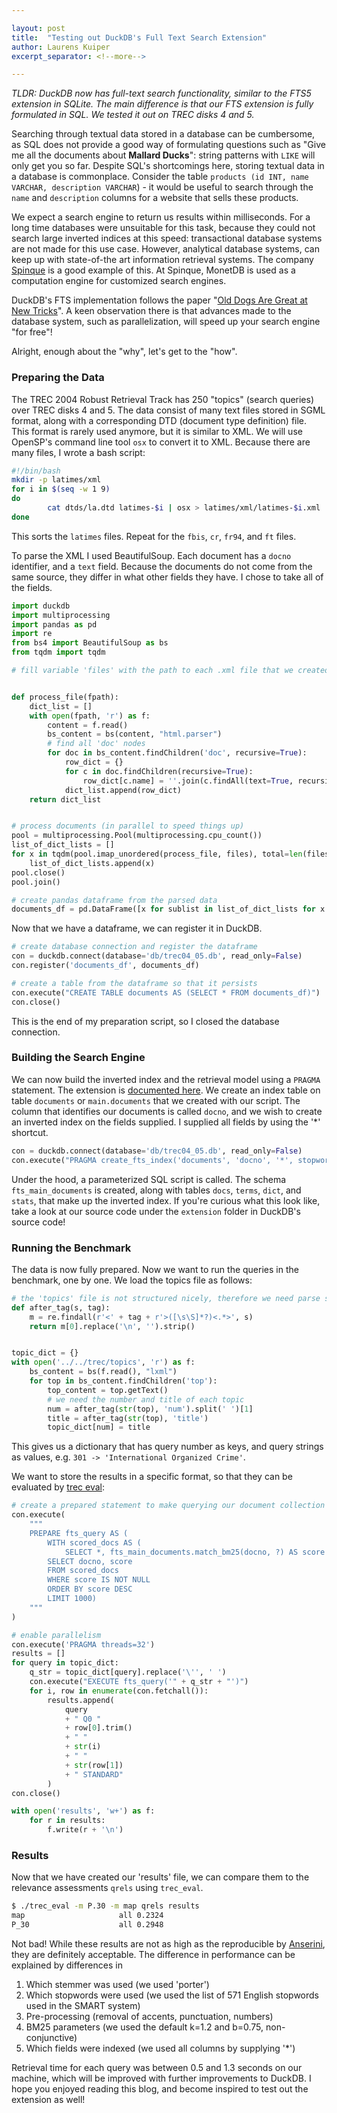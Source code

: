 ```yaml
---

layout: post
title:  "Testing out DuckDB's Full Text Search Extension"
author: Laurens Kuiper
excerpt_separator: <!--more-->

---
```


_TLDR: DuckDB now has full-text search functionality, similar to the FTS5 extension in SQLite. The main difference is that our FTS extension is fully formulated in SQL. We tested it out on TREC disks 4 and 5._

Searching through textual data stored in a database can be cumbersome, as SQL does not provide a good way of formulating questions such as "Give me all the documents about __Mallard Ducks__": string patterns with `LIKE` will only get you so far. Despite SQL's shortcomings here, storing textual data in a database is commonplace. Consider the table `products (id INT, name VARCHAR, description VARCHAR`) - it would be useful to search through the `name` and `description` columns for a website that sells these products.

<!--more-->

We expect a search engine to return us results within milliseconds. For a long time databases were unsuitable for this task, because they could not search large inverted indices at this speed: transactional database systems are not made for this use case. However, analytical database systems, can keep up with state-of-the art information retrieval systems. The company [Spinque](https://www.spinque.com/) is a good example of this. At Spinque, MonetDB is used as a computation engine for customized search engines.

DuckDB's FTS implementation follows the paper "[Old Dogs Are Great at New Tricks](https://www.duckdb.org/pdf/SIGIR2014-column-stores-ir-prototyping.pdf)". A keen observation there is that advances made to the database system, such as parallelization, will speed up your search engine "for free"!

Alright, enough about the "why", let's get to the "how".

### Preparing the Data

The TREC 2004 Robust Retrieval Track has 250 "topics" (search queries) over TREC disks 4 and 5. The data consist of many text files stored in SGML format, along with a corresponding DTD (document type definition) file. This format is rarely used anymore, but it is similar to XML. We will use OpenSP's command line tool `osx` to convert it to XML. Because there are many files, I wrote a bash script:
```bash
#!/bin/bash
mkdir -p latimes/xml
for i in $(seq -w 1 9)
do
        cat dtds/la.dtd latimes-$i | osx > latimes/xml/latimes-$i.xml
done
```
This sorts the `latimes` files. Repeat for the `fbis`, `cr`, `fr94`, and `ft` files.

To parse the XML I used BeautifulSoup. Each document has a `docno` identifier, and a `text` field. Because the documents do not come from the same source, they differ in what other fields they have. I chose to take all of the fields.
```python
import duckdb
import multiprocessing
import pandas as pd
import re
from bs4 import BeautifulSoup as bs
from tqdm import tqdm

# fill variable 'files' with the path to each .xml file that we created here


def process_file(fpath):
    dict_list = []
    with open(fpath, 'r') as f:
        content = f.read()
        bs_content = bs(content, "html.parser")
        # find all 'doc' nodes
        for doc in bs_content.findChildren('doc', recursive=True):
            row_dict = {}
            for c in doc.findChildren(recursive=True):
                row_dict[c.name] = ''.join(c.findAll(text=True, recursive=False)).trim()
            dict_list.append(row_dict)
    return dict_list


# process documents (in parallel to speed things up)
pool = multiprocessing.Pool(multiprocessing.cpu_count())
list_of_dict_lists = []
for x in tqdm(pool.imap_unordered(process_file, files), total=len(files)):
    list_of_dict_lists.append(x)
pool.close()
pool.join()

# create pandas dataframe from the parsed data
documents_df = pd.DataFrame([x for sublist in list_of_dict_lists for x in sublist])
```

Now that we have a dataframe, we can register it in DuckDB.
```python
# create database connection and register the dataframe
con = duckdb.connect(database='db/trec04_05.db', read_only=False)
con.register('documents_df', documents_df)

# create a table from the dataframe so that it persists
con.execute("CREATE TABLE documents AS (SELECT * FROM documents_df)")
con.close()
```
This is the end of my preparation script, so I closed the database connection.

### Building the Search Engine

We can now build the inverted index and the retrieval model using a `PRAGMA` statement. The extension is [documented here](/docs/extensions/full_text_search). We create an index table on table `documents` or `main.documents` that we created with our script. The column that identifies our documents is called `docno`, and we wish to create an inverted index on the fields supplied. I supplied all fields by using the '\*' shortcut.
```python
con = duckdb.connect(database='db/trec04_05.db', read_only=False)
con.execute("PRAGMA create_fts_index('documents', 'docno', '*', stopwords='english')")
```

Under the hood, a parameterized SQL script is called. The schema `fts_main_documents` is created, along with tables `docs`, `terms`, `dict`, and `stats`, that make up the inverted index. If you're curious what this look like, take a look at our source code under the `extension` folder in DuckDB's source code!

### Running the Benchmark

The data is now fully prepared. Now we want to run the queries in the benchmark, one by one. We load the topics file as follows:
```python
# the 'topics' file is not structured nicely, therefore we need parse some of it using regex
def after_tag(s, tag):
    m = re.findall(r'<' + tag + r'>([\s\S]*?)<.*>', s)
    return m[0].replace('\n', '').strip()


topic_dict = {}
with open('../../trec/topics', 'r') as f:
    bs_content = bs(f.read(), "lxml")
    for top in bs_content.findChildren('top'):
        top_content = top.getText()
        # we need the number and title of each topic
        num = after_tag(str(top), 'num').split(' ')[1]
        title = after_tag(str(top), 'title')
        topic_dict[num] = title
```
This gives us a dictionary that has query number as keys, and query strings as values, e.g. `301 -> 'International Organized Crime'`.

We want to store the results in a specific format, so that they can be evaluated by [trec eval](https://github.com/usnistgov/trec_eval.git):
```python
# create a prepared statement to make querying our document collection easier
con.execute(
    """
    PREPARE fts_query AS (
        WITH scored_docs AS (
            SELECT *, fts_main_documents.match_bm25(docno, ?) AS score FROM documents)
        SELECT docno, score
        FROM scored_docs
        WHERE score IS NOT NULL
        ORDER BY score DESC
        LIMIT 1000)
    """
)

# enable parallelism
con.execute('PRAGMA threads=32')
results = []
for query in topic_dict:
    q_str = topic_dict[query].replace('\'', ' ')
    con.execute("EXECUTE fts_query('" + q_str + "')")
    for i, row in enumerate(con.fetchall()):
        results.append(
            query
            + " Q0 "
            + row[0].trim()
            + " "
            + str(i)
            + " "
            + str(row[1])
            + " STANDARD"
        )
con.close()

with open('results', 'w+') as f:
    for r in results:
        f.write(r + '\n')
```

### Results

Now that we have created our 'results' file, we can compare them to the relevance assessments `qrels` using `trec_eval`.
```bash
$ ./trec_eval -m P.30 -m map qrels results
map                     all 0.2324
P_30                    all 0.2948
```

Not bad! While these results are not as high as the reproducible by [Anserini](https://github.com/castorini/anserini), they are definitely acceptable. The difference in performance can be explained by differences in
1. Which stemmer was used (we used 'porter')
2. Which stopwords were used (we used the list of 571 English stopwords used in the SMART system)
3. Pre-processing (removal of accents, punctuation, numbers)
4. BM25 parameters (we used the default k=1.2 and b=0.75, non-conjunctive)
5. Which fields were indexed (we used all columns by supplying '\*')

Retrieval time for each query was between 0.5 and 1.3 seconds on our machine, which will be improved with further improvements to DuckDB. I hope you enjoyed reading this blog, and become inspired to test out the extension as well!
